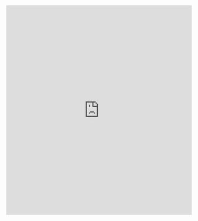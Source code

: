 <p><iframe allowfullscreen width="100%" height="569" class="google-slides-iframe" frameborder="0" scrolling="no" src="https://docs.google.com/presentation/d/e/2PACX-1vSN8QClbfHWVF5kfRa_k4Rnb-Qeis_Phv5IT-FAqiAuW_3cMArgLWUz_NBDWxlKv5b3aH9SEdKPCWYK/embed?start=false&amp;loop=false&amp;delayms=3000"></iframe></p>